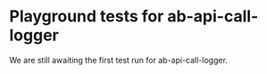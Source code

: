 # Playground tests for ab-api-call-logger
We are still awaiting the first test run for ab-api-call-logger.
